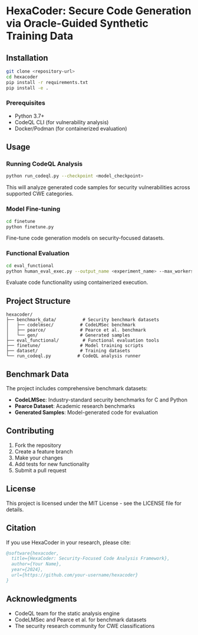 # HexaCoder: Secure Code Generation via Oracle-Guided Synthetic Training Data

## Installation

```bash
git clone <repository-url>
cd hexacoder
pip install -r requirements.txt
pip install -e .
```

### Prerequisites

- Python 3.7+
- CodeQL CLI (for vulnerability analysis)
- Docker/Podman (for containerized evaluation)

## Usage

### Running CodeQL Analysis

```bash
python run_codeql.py --checkpoint <model_checkpoint>
```

This will analyze generated code samples for security vulnerabilities across supported CWE categories.

### Model Fine-tuning

```bash
cd finetune
python finetune.py
```

Fine-tune code generation models on security-focused datasets.

### Functional Evaluation

```bash
cd eval_functional
python human_eval_exec.py --output_name <experiment_name> --max_workers 50
```

Evaluate code functionality using containerized execution.

## Project Structure

```
hexacoder/
├── benchmark_data/          # Security benchmark datasets
│   ├── codelmsec/          # CodeLMSec benchmark
│   ├── pearce/             # Pearce et al. benchmark
│   └── gen/                # Generated samples
├── eval_functional/         # Functional evaluation tools
├── finetune/               # Model training scripts
├── dataset/                # Training datasets
└── run_codeql.py          # CodeQL analysis runner
```

## Benchmark Data

The project includes comprehensive benchmark datasets:

- **CodeLMSec**: Industry-standard security benchmarks for C and Python
- **Pearce Dataset**: Academic research benchmarks
- **Generated Samples**: Model-generated code for evaluation

## Contributing

1. Fork the repository
2. Create a feature branch
3. Make your changes
4. Add tests for new functionality
5. Submit a pull request

## License

This project is licensed under the MIT License - see the LICENSE file for details.

## Citation

If you use HexaCoder in your research, please cite:

```bibtex
@software{hexacoder,
  title={HexaCoder: Security-Focused Code Analysis Framework},
  author={Your Name},
  year={2024},
  url={https://github.com/your-username/hexacoder}
}
```

## Acknowledgments

- CodeQL team for the static analysis engine
- CodeLMSec and Pearce et al. for benchmark datasets
- The security research community for CWE classifications
